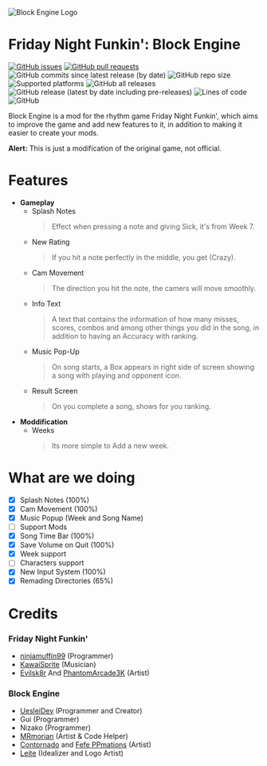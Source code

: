 ![Block Engine Logo](https://media.discordapp.net/attachments/820142497048166410/969407754013913118/bloco_motor_logo.png)
# Friday Night Funkin': Block Engine
[![GitHub issues](https://img.shields.io/github/issues/uesleibros/Block-Engine)](https://github.com/uesleibros/Block-Engine/issues)
[![GitHub pull requests](https://img.shields.io/github/issues-pr/uesleibros/Block-Engine)](https://github.com/uesleibros/Block-Engine/pulls) []() []()
![GitHub commits since latest release (by date)](https://img.shields.io/github/commits-since/uesleibros/Block-Engine/latest)
![GitHub repo size](https://img.shields.io/github/repo-size/uesleibros/Block-Engine)
![Supported platforms](https://img.shields.io/badge/supported%20platforms-windows%2C%20macOS%2C%20linux%2C%20html5-blue)
![GitHub all releases](https://img.shields.io/github/downloads/uesleibros/Block-Engine/total)
![GitHub release (latest by date including pre-releases)](https://img.shields.io/github/v/release/uesleibros/Block-Engine?include_prereleases&label=latest%20version)
![Lines of code](https://img.shields.io/tokei/lines/github/uesleibros/Block-Engine)
![GitHub](https://img.shields.io/github/license/uesleibros/Block-Engine)

Block Engine is a mod for the rhythm game Friday Night Funkin', which aims to improve the game and add new features to it, in addition to making it easier to create your mods.

**Alert:** This is just a modification of the original game, not official.
# Features
- **Gameplay**
   - Splash Notes
     > Effect when pressing a note and giving Sick, it's from Week 7.
   - New Rating
     > If you hit a note perfectly in the middle, you get (Crazy).
   - Cam Movement
     > The direction you hit the note, the camers will move smoothly.
   - Info Text
     > A text that contains the information of how many misses, scores, combos and among other things you did in the song, in addition to having an Accuracy with ranking.
   - Music Pop-Up
     > On song starts, a Box appears in right side of screen showing a song with playing and opponent icon.
   - Result Screen
     > On you complete a song, shows for you ranking.
- **Moddification**
   - Weeks
     > Its more simple to Add a new week.
# What are we doing
- [x] Splash Notes (100%)
- [x] Cam Movement (100%)
- [x] Music Popup (Week and Song Name)
- [ ] Support Mods
- [x] Song Time Bar (100%)
- [x] Save Volume on Quit (100%)
- [x] Week support
- [ ] Characters support
- [x] New Input System (100%)
- [x] Remading Directories (65%)

# Credits
### Friday Night Funkin'
* [ninjamuffin99](https://twitter.com/ninja_muffin99) (Programmer)
* [KawaiSprite](https://twitter.com/kawaisprite) (Musician)
* [Evilsk8r](https://twitter.com/evilsk8r) And [PhantomArcade3K](https://twitter.com/phantomarcade3k) (Artist)
### Block Engine
* [UesleiDev](https://twitter.com/UesleiDev?t=C6IqOxAWA_oBiyYL1CXpgw&s=09ç) (Programmer and Creator)
* Gui (Programmer)
* Nizako (Programmer)
* [MRmorian](https://twitter.com/MRmorian_Alt?s=20&t=5np5g0EAJWMbjlXAUahRHg) (Artist & Code Helper)
* [Contornado](https://twitter.com/Contornadoo?s=20&t=5np5g0EAJWMbjlXAUahRHg) and [Fefe PPmations](https://twitter.com/Fef_but_birdLoL?s=20&t=5np5g0EAJWMbjlXAUahRHg) (Artist)
* [Leite](https://twitter.com/LeitenDesnatado?s=20&t=5np5g0EAJWMbjlXAUahRHg) (Idealizer and Logo Artist)
